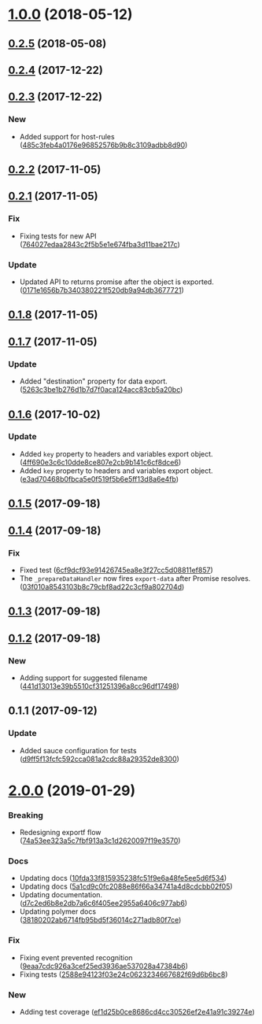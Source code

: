 <a name="1.0.0"></a>
# [1.0.0](https://github.com/advanced-rest-client/arc-data-export/compare/0.2.3...1.0.0) (2018-05-12)




<a name="0.2.5"></a>
## [0.2.5](https://github.com/advanced-rest-client/arc-data-export/compare/0.2.3...0.2.5) (2018-05-08)




<a name="0.2.4"></a>
## [0.2.4](https://github.com/advanced-rest-client/arc-data-export/compare/0.2.3...0.2.4) (2017-12-22)




<a name="0.2.3"></a>
## [0.2.3](https://github.com/advanced-rest-client/arc-data-export/compare/0.2.2...0.2.3) (2017-12-22)


### New

* Added support for host-rules ([485c3feb4a0176e96852576b9b8c3109adbb8d90](https://github.com/advanced-rest-client/arc-data-export/commit/485c3feb4a0176e96852576b9b8c3109adbb8d90))



<a name="0.2.2"></a>
## [0.2.2](https://github.com/advanced-rest-client/arc-data-export/compare/0.2.1...0.2.2) (2017-11-05)




<a name="0.2.1"></a>
## [0.2.1](https://github.com/advanced-rest-client/arc-data-export/compare/0.1.8...0.2.1) (2017-11-05)


### Fix

* Fixing tests for new API ([764027edaa2843c2f5b5e1e674fba3d11bae217c](https://github.com/advanced-rest-client/arc-data-export/commit/764027edaa2843c2f5b5e1e674fba3d11bae217c))

### Update

* Updated API to returns promise after the object is exported. ([0171e1656b7b340380221f520db9a94db3677721](https://github.com/advanced-rest-client/arc-data-export/commit/0171e1656b7b340380221f520db9a94db3677721))



<a name="0.1.8"></a>
## [0.1.8](https://github.com/advanced-rest-client/arc-data-export/compare/0.1.7...0.1.8) (2017-11-05)




<a name="0.1.7"></a>
## [0.1.7](https://github.com/advanced-rest-client/arc-data-export/compare/0.1.6...0.1.7) (2017-11-05)


### Update

* Added "destination" property for data export. ([5263c3be1b276d1b7d7f0aca124acc83cb5a20bc](https://github.com/advanced-rest-client/arc-data-export/commit/5263c3be1b276d1b7d7f0aca124acc83cb5a20bc))



<a name="0.1.6"></a>
## [0.1.6](https://github.com/advanced-rest-client/arc-data-export/compare/0.1.4...0.1.6) (2017-10-02)


### Update

* Added `key` property to headers and variables export object. ([4ff690e3c6c10dde8ce807e2cb9b141c6cf8dce6](https://github.com/advanced-rest-client/arc-data-export/commit/4ff690e3c6c10dde8ce807e2cb9b141c6cf8dce6))
* Added `key` property to headers and variables export object. ([e3ad70468b0fbca5e0f519f5b6e5ff13d8a6e4fb](https://github.com/advanced-rest-client/arc-data-export/commit/e3ad70468b0fbca5e0f519f5b6e5ff13d8a6e4fb))



<a name="0.1.5"></a>
## [0.1.5](https://github.com/advanced-rest-client/arc-data-export/compare/0.1.4...0.1.5) (2017-09-18)




<a name="0.1.4"></a>
## [0.1.4](https://github.com/advanced-rest-client/arc-data-export/compare/0.1.3...0.1.4) (2017-09-18)


### Fix

* Fixed test ([6cf9dcf93e91426745ea8e3f27cc5d08811ef857](https://github.com/advanced-rest-client/arc-data-export/commit/6cf9dcf93e91426745ea8e3f27cc5d08811ef857))
* The `_prepareDataHandler` now fires `export-data` after Promise resolves. ([03f010a8543103b8c79cbf8ad22c3cf9a802704d](https://github.com/advanced-rest-client/arc-data-export/commit/03f010a8543103b8c79cbf8ad22c3cf9a802704d))



<a name="0.1.3"></a>
## [0.1.3](https://github.com/advanced-rest-client/arc-data-export/compare/0.1.2...0.1.3) (2017-09-18)




<a name="0.1.2"></a>
## [0.1.2](https://github.com/advanced-rest-client/arc-data-export/compare/0.1.1...0.1.2) (2017-09-18)


### New

* Adding support for suggested filename ([441d13013e39b5510cf31251396a8cc96df17498](https://github.com/advanced-rest-client/arc-data-export/commit/441d13013e39b5510cf31251396a8cc96df17498))



<a name="0.1.1"></a>
## 0.1.1 (2017-09-12)


### Update

* Added sauce configuration for tests ([d9ff5f13fcfc592cca081a2cdc88a29352de8300](https://github.com/advanced-rest-client/arc-data-export/commit/d9ff5f13fcfc592cca081a2cdc88a29352de8300))



# [2.0.0](https://github.com/advanced-rest-client/arc-data-export/compare/0.2.3...2.0.0) (2019-01-29)


### Breaking

* Redesigning exportf flow ([74a53ee323a5c7fbf913a3c1d2620097f19e3570](https://github.com/advanced-rest-client/arc-data-export/commit/74a53ee323a5c7fbf913a3c1d2620097f19e3570))

### Docs

* Updating docs ([10fda33f815935238fc51f9e6a48fe5ee5d6f534](https://github.com/advanced-rest-client/arc-data-export/commit/10fda33f815935238fc51f9e6a48fe5ee5d6f534))
* Updating docs ([5a1cd9c0fc2088e86f66a34741a4d8cdcbb02f05](https://github.com/advanced-rest-client/arc-data-export/commit/5a1cd9c0fc2088e86f66a34741a4d8cdcbb02f05))
* Updating documentation. ([d7c2ed6b8e2db7a6c6f405ee2955a6406c977ab6](https://github.com/advanced-rest-client/arc-data-export/commit/d7c2ed6b8e2db7a6c6f405ee2955a6406c977ab6))
* Updating polymer docs ([38180202ab6714fb95bd5f36014c271adb80f7ce](https://github.com/advanced-rest-client/arc-data-export/commit/38180202ab6714fb95bd5f36014c271adb80f7ce))

### Fix

* Fixing event prevented recognition ([9eaa7cdc926a3cef25ed3936ae537028a47384b6](https://github.com/advanced-rest-client/arc-data-export/commit/9eaa7cdc926a3cef25ed3936ae537028a47384b6))
* Fixing tests ([2588e94123f03e24c0623234667682f69d6b6bc8](https://github.com/advanced-rest-client/arc-data-export/commit/2588e94123f03e24c0623234667682f69d6b6bc8))

### New

* Adding test coverage ([ef1d25b0ce8686cd4cc30526ef2e41a91c39274e](https://github.com/advanced-rest-client/arc-data-export/commit/ef1d25b0ce8686cd4cc30526ef2e41a91c39274e))



